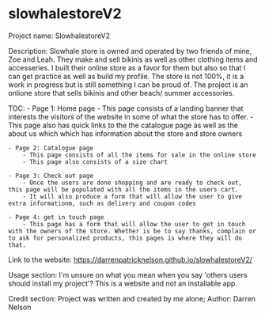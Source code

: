 # slowhalestoreV2

Project name: SlowhalestoreV2

Description: Slowhale store is owned and operated by two friends of mine, Zoe and Leah. They make and sell bikinis as well as other clothing items and accesseries. I built their online store as a favor for them but also so that I can get practice as well as build my profile. The store is not 100%, it is a work in progress but is still something I can be proud of. The project is an onlione store that sells bikinis and other beach/ summer accessories.

TOC: - Page 1: Home page - This page consists of a landing banner that interests the visitors of the website in some of what the store has to offer. - This page also has quick links to the the catalogue page as well as the about us which which has information about the store and store owners

    - Page 2: Catalogue page
        - This page consists of all the items for sale in the online store
        - This page also consists of a size chart

    - Page 3: Check out page
        - Once the users are done shopping and are ready to check out, this page will be populated with all the items in the users cart.
        - It will also produce a form that will allow the user to give extra informationm, such as delivery and coupon codes

    - Page 4: get in touch page
        - This page has a form that will allow the user to get in touch with the owners of the store. Whether is be to say thanks, complain or to ask for personalized products, this pages is where they will do that.

Link to the website: https://darrenpatricknelson.github.io/slowhalestoreV2/

Usage section: I'm unsure on what you mean when you say 'others users should install my project'? This is a website and not an installable app.

Credit section: Project was written and created by me alone;
Author: Darren Nelson
